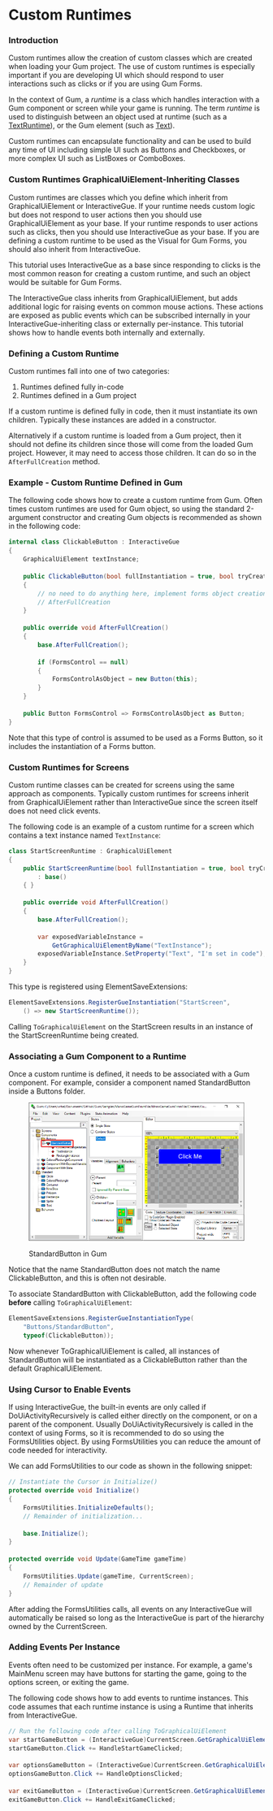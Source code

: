 # Custom Runtimes

### Introduction

Custom runtimes allow the creation of custom classes which are created when loading your Gum project. The use of custom runtimes is especially important if you are developing UI which should respond to user interactions such as clicks or if you are using Gum Forms.

In the context of Gum, a _runtime_ is a class which handles interaction with a Gum component or screen while your game is running. The term _runtime_ is used to distinguish between an object used at runtime (such as a [TextRuntime](runtime-objects-graphicaluielement-deriving/textruntime.md)), or the Gum element (such as [Text](../../readme/gum-elements/text/)).

Custom runtimes can encapsulate functionality and can be used to build any time of UI including simple UI such as Buttons and Checkboxes, or more complex UI such as ListBoxes or ComboBoxes.

### Custom Runtimes GraphicalUiElement-Inheriting Classes

Custom runtimes are classes which you define which inherit from GraphicalUiElement or InteractiveGue. If your runtime needs custom logic but does not respond to user actions then you should use GraphicalUiElement as your base. If your runtime responds to user actions such as clicks, then you should use InteractiveGue as your base. If you are defining a custom runtime to be used as the Visual for Gum Forms, you should also inherit from InteractiveGue.

This tutorial uses InteractiveGue as a base since responding to clicks is the most common reason for creating a custom runtime, and such an object would be suitable for Gum Forms.

The InteractiveGue class inherits from GraphicalUiElement, but adds additional logic for raising events on common mouse actions. These actions are exposed as public events which can be subscribed internally in your InteractiveGue-inheriting class or externally per-instance. This tutorial shows how to handle events both internally and externally.

### Defining a Custom Runtime

Custom runtimes fall into one of two categories:

1. Runtimes defined fully in-code
2. Runtimes defined in a Gum project

If a custom runtime is defined fully in code, then it must instantiate its own children. Typically these instances are added in a constructor.

Alternatively if a custom runtime is loaded from a Gum project, then it should not define its children since those will come from the loaded Gum project. However, it may need to access those children. It can do so in the `AfterFullCreation` method.

### Example - Custom Runtime Defined in Gum

The following code shows how to create a custom runtime from Gum. Often times custom runtimes are used for Gum object, so using the standard 2-argument constructor and creating Gum objects is recommended as shown in the following code:

```csharp
internal class ClickableButton : InteractiveGue
{
    GraphicalUiElement textInstance;

    public ClickableButton(bool fullInstantiation = true, bool tryCreateFormsObject = true) : base() 
    {
        // no need to do anything here, implement forms object creation in
        // AfterFullCreation
    }
    
    public override void AfterFullCreation()
    {
        base.AfterFullCreation();

        if (FormsControl == null)
        {
            FormsControlAsObject = new Button(this);
        }
    }
    
    public Button FormsControl => FormsControlAsObject as Button;
}
```

Note that this type of control is assumed to be used as a Forms Button, so it includes the instantiation of a Forms button.

### Custom Runtimes for Screens

Custom runtime classes can be created for screens using the same approach as components. Typically custom runtimes for screens inherit from GraphicalUiElement rather than InteractiveGue since the screen itself does not need click events.

The following code is an example of a custom runtime for a screen which contains a text instance named `TextInstance`:

```csharp
class StartScreenRuntime : GraphicalUiElement
{
    public StartScreenRuntime(bool fullInstantiation = true, bool tryCreateFormsObject = true)
        : base()
    { }

    public override void AfterFullCreation()
    {
        base.AfterFullCreation();

        var exposedVariableInstance = 
            GetGraphicalUiElementByName("TextInstance");
        exposedVariableInstance.SetProperty("Text", "I'm set in code");
    }
}
```

This type is registered using ElementSaveExtensions:

```csharp
ElementSaveExtensions.RegisterGueInstantiation("StartScreen",
    () => new StartScreenRuntime());
```

Calling `ToGraphicalUiElement` on the StartScreen results in an instance of the StartScreenRuntime being created.

### Associating a Gum Component to a Runtime

Once a custom runtime is defined, it needs to be associated with a Gum component. For example, consider a component named StandardButton inside a Buttons folder.

<figure><img src="../../.gitbook/assets/image (8) (1) (1).png" alt=""><figcaption><p>StandardButton in Gum</p></figcaption></figure>

Notice that the name StandardButton does not match the name ClickableButton, and this is often not desirable.

To associate StandardButton with ClickableButton, add the following code **before** calling `ToGraphicalUiElement`:

```csharp
ElementSaveExtensions.RegisterGueInstantiationType(
    "Buttons/StandardButton", 
    typeof(ClickableButton));
```

Now whenever ToGraphicalUiElement is called, all instances of StandardButton will be instantiated as a ClickableButton rather than the default GraphicalUiElement.

### Using Cursor to Enable Events

If using InteractiveGue, the built-in events are only called if DoUiActivityRecursively is called either directly on the component, or on a parent of the component. Usually DoUiActivityRecursively is called in the context of using Forms, so it is recommended to do so using the FormsUtilities object. By using FormsUtilities you can reduce the amount of code needed for interactivity.

We can add FormsUtilities to our code as shown in the following snippet:

```csharp
// Instantiate the Cursor in Initialize()
protected override void Initialize()
{
    FormsUtilities.InitializeDefaults();
    // Remainder of initialization...

    base.Initialize();
}

protected override void Update(GameTime gameTime)
{
    FormsUtilities.Update(gameTime, CurrentScreen);
    // Remainder of update
}
```

After adding the FormsUtilities calls, all events on any InteractiveGue will automatically be raised so long as the InteractiveGue is part of the hierarchy owned by the CurrentScreen.

### Adding Events Per Instance

Events often need to be customized per instance. For example, a game's MainMenu screen may have buttons for starting the game, going to the options screen, or exiting the game.&#x20;

The following code shows how to add events to runtime instances. This code assumes that each runtime instance is using a Runtime that inherits from InteractiveGue.

```csharp
// Run the following code after calling ToGraphicalUiElement
var startGameButton = (InteractiveGue)CurrentScreen.GetGraphicalUiElementByName("StartButton");
startGameButton.Click += HandleStartGameClicked;

var optionsGameButton = (InteractiveGue)CurrentScreen.GetGraphicalUiElementByName("OptionsButton");
optionsGameButton.Click += HandleOptionsClicked;

var exitGameButton = (InteractiveGue)CurrentScreen.GetGraphicalUiElementByName("ExitGameButton");
exitGameButton.Click += HandleExitGameClicked;
```
